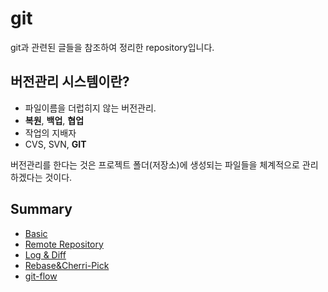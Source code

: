 # git

git과 관련된 글들을 참조하여 정리한 repository입니다.

## 버전관리 시스템이란?

- 파일이름을 더럽히지 않는 버전관리.
- **복원**, **백업**, **협업**
- 작업의 지배자
- CVS, SVN, **GIT**

버전관리를 한다는 것은 프로젝트 폴더(저장소)에 생성되는 파일들을 체계적으로 관리하겠다는 것이다.



## Summary

* [Basic](git/2019-01-09-git-basic.md)
* [Remote Repository](git/2019-01-09-git-remote.md)
* [Log & Diff](git/2019-01-09-git-log.md)
* [Rebase&Cherri-Pick](git/2019-01-09-git-rebase.md)
* [git-flow](git/2019-01-27-git-flow.md)
